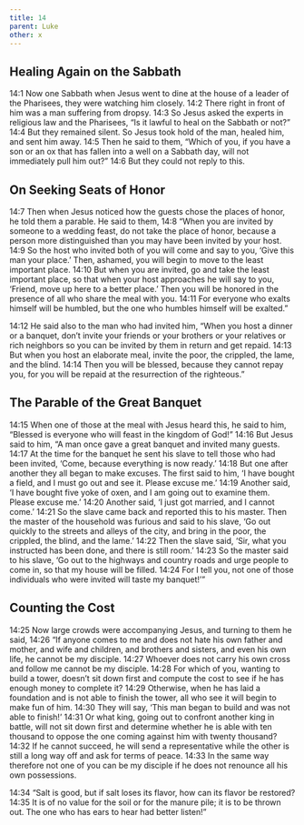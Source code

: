 ```yaml
---
title: 14
parent: Luke
other: x
---
```


## Healing Again on the Sabbath

<a name="14:1">14:1</a> Now one Sabbath when Jesus went to dine at the house of a leader of the Pharisees, they were watching him closely. <a name="14:2">14:2</a> There right in front of him was a man suffering from dropsy. <a name="14:3">14:3</a> So Jesus asked the experts in religious law and the Pharisees, “Is it lawful to heal on the Sabbath or not?” <a name="14:4">14:4</a> But they remained silent. So Jesus took hold of the man, healed him, and sent him away. <a name="14:5">14:5</a> Then he said to them, “Which of you, if you have a son or an ox that has fallen into a well on a Sabbath day, will not immediately pull him out?” <a name="14:6">14:6</a> But they could not reply to this.

## On Seeking Seats of Honor

<a name="14:7">14:7</a> Then when Jesus noticed how the guests chose the places of honor, he told them a parable. He said to them, <a name="14:8">14:8</a> “When you are invited by someone to a wedding feast, do not take the place of honor, because a person more distinguished than you may have been invited by your host. <a name="14:9">14:9</a> So the host who invited both of you will come and say to you, ‘Give this man your place.’ Then, ashamed, you will begin to move to the least important place. <a name="14:10">14:10</a> But when you are invited, go and take the least important place, so that when your host approaches he will say to you, ‘Friend, move up here to a better place.’ Then you will be honored in the presence of all who share the meal with you. <a name="14:11">14:11</a> For everyone who exalts himself will be humbled, but the one who humbles himself will be exalted.”

<a name="14:12">14:12</a> He said also to the man who had invited him, “When you host a dinner or a banquet, don’t invite your friends or your brothers or your relatives or rich neighbors so you can be invited by them in return and get repaid. <a name="14:13">14:13</a> But when you host an elaborate meal, invite the poor, the crippled, the lame, and the blind. <a name="14:14">14:14</a> Then you will be blessed, because they cannot repay you, for you will be repaid at the resurrection of the righteous.”

## The Parable of the Great Banquet

<a name="14:15">14:15</a> When one of those at the meal with Jesus heard this, he said to him, “Blessed is everyone who will feast in the kingdom of God!” <a name="14:16">14:16</a> But Jesus said to him, “A man once gave a great banquet and invited many guests. <a name="14:17">14:17</a> At the time for the banquet he sent his slave to tell those who had been invited, ‘Come, because everything is now ready.’ <a name="14:18">14:18</a> But one after another they all began to make excuses. The first said to him, ‘I have bought a field, and I must go out and see it. Please excuse me.’ <a name="14:19">14:19</a> Another said, ‘I have bought five yoke of oxen, and I am going out to examine them. Please excuse me.’ <a name="14:20">14:20</a> Another said, ‘I just got married, and I cannot come.’ <a name="14:21">14:21</a> So the slave came back and reported this to his master. Then the master of the household was furious and said to his slave, ‘Go out quickly to the streets and alleys of the city, and bring in the poor, the crippled, the blind, and the lame.’ <a name="14:22">14:22</a> Then the slave said, ‘Sir, what you instructed has been done, and there is still room.’ <a name="14:23">14:23</a> So the master said to his slave, ‘Go out to the highways and country roads and urge people to come in, so that my house will be filled. <a name="14:24">14:24</a> For I tell you, not one of those individuals who were invited will taste my banquet!’”

## Counting the Cost

<a name="14:25">14:25</a> Now large crowds were accompanying Jesus, and turning to them he said, <a name="14:26">14:26</a> “If anyone comes to me and does not hate his own father and mother, and wife and children, and brothers and sisters, and even his own life, he cannot be my disciple. <a name="14:27">14:27</a> Whoever does not carry his own cross and follow me cannot be my disciple. <a name="14:28">14:28</a> For which of you, wanting to build a tower, doesn’t sit down first and compute the cost to see if he has enough money to complete it? <a name="14:29">14:29</a> Otherwise, when he has laid a foundation and is not able to finish the tower, all who see it will begin to make fun of him. <a name="14:30">14:30</a> They will say, ‘This man began to build and was not able to finish!’ <a name="14:31">14:31</a> Or what king, going out to confront another king in battle, will not sit down first and determine whether he is able with ten thousand to oppose the one coming against him with twenty thousand? <a name="14:32">14:32</a> If he cannot succeed, he will send a representative while the other is still a long way off and ask for terms of peace. <a name="14:33">14:33</a> In the same way therefore not one of you can be my disciple if he does not renounce all his own possessions.

<a name="14:34">14:34</a> “Salt is good, but if salt loses its flavor, how can its flavor be restored? <a name="14:35">14:35</a> It is of no value for the soil or for the manure pile; it is to be thrown out. The one who has ears to hear had better listen!”

